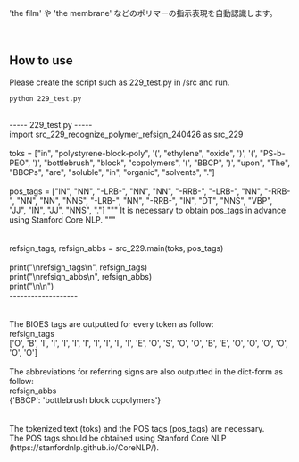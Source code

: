 'the film' や 'the membrane' などのポリマーの指示表現を自動認識します。<br>
<br>
<br>
## How to use
Please create the script such as 229_test.py in /src and run.<br>
```
python 229_test.py
```
<br>
----- 229_test.py -----<br>
import src_229_recognize_polymer_refsign_240426 as src_229<br>
<br>
toks = ["in", "polystyrene-block-poly", '(', "ethylene", "oxide", ')', '(', "PS-b-PEO", ')', "bottlebrush", "block", "copolymers", '(', "BBCP", ')', "upon", "The", "BBCPs", "are", "soluble", "in", "organic", "solvents", "."]<br>
<br>
pos_tags = ["IN", "NN", "-LRB-", "NN", "NN", "-RRB-", "-LRB-", "NN", "-RRB-", "NN", "NN", "NNS", "-LRB-", "NN", "-RRB-", "IN", "DT", "NNS", "VBP", "JJ", "IN", "JJ", "NNS", "."]
""" It is necessary to obtain pos_tags in advance using Stanford Core NLP. """<br>
<br>
<br>
refsign_tags, refsign_abbs = src_229.main(toks, pos_tags)<br>
<br>
print("\nrefsign_tags\n", refsign_tags)<br>
print("\nrefsign_abbs\n", refsign_abbs)<br>
print("\n\n")<br>
-------------------<br>
<br>
<br>
The BIOES tags are outputted for every token as follow:<br>
refsign_tags<br>
 ['O', 'B', 'I', 'I', 'I', 'I', 'I', 'I', 'I', 'I', 'I', 'E', 'O', 'S', 'O', 'O', 'B', 'E', 'O', 'O', 'O', 'O', 'O', 'O']<br>
<br>
The abbreviations for referring signs are also outputted in the dict-form as follow:<br>
refsign_abbs<br>
 {'BBCP': 'bottlebrush block copolymers'}<br>
<br>
<br>
The tokenized text (toks) and the POS tags (pos_tags) are necessary.<br>
The POS tags should be obtained using Stanford Core NLP (https://stanfordnlp.github.io/CoreNLP/).<br>
<br>
<br>

